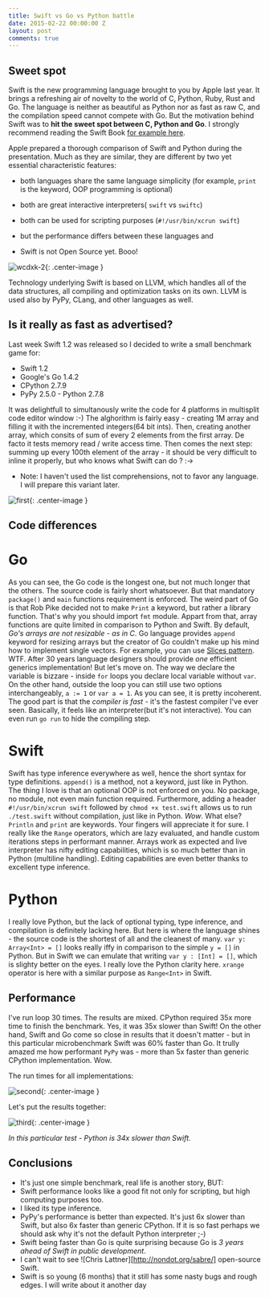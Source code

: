 ```yaml
---
title: Swift vs Go vs Python battle
date: 2015-02-22 00:00:00 Z
layout: post
comments: true
---
```


## Sweet spot

Swift is the new programming language brought to you by Apple last year. It brings a refreshing air of novelty to the world of C, Python, Ruby, Rust and Go. The language is neither as beautiful as Python nor as fast as raw C, and the compilation speed cannot compete with Go. But the motivation behind Swift was to **hit the sweet spot between C, Python and Go**. I strongly recommend reading the Swift Book [for example here](https://dl.dropboxusercontent.com/u/20996794/Swift%20Programming%20Language.pdf).

Apple prepared a thorough comparison of Swift and Python during the presentation. Much as they are similar, they are different by two yet essential characteristic features:

- both languages share the same language simplicity (for example, `print` is the keyword, OOP programming is optional)
- both are great interactive interpreters( `swift` vs `swiftc`)
- both can be used for scripting purposes (`#!/usr/bin/xcrun swift`)

- but the performance differs between these languages and
- Swift is not Open Source yet. Booo!

![wcdxk-2](https://cloud.githubusercontent.com/assets/552398/6324247/b2d2f7cc-bb37-11e4-91b8-dc7c33b5fef3.jpg){: .center-image }


Technology underlying Swift is based on LLVM, which handles all of the data structures, all compiling and optimization tasks on its own. LLVM is used also by PyPy, CLang, and other languages as well.

## Is it really as fast as advertised?

Last week Swift 1.2 was released so I decided to write a small benchmark game for:

- Swift 1.2
- Google's Go 1.4.2
- CPython 2.7.9
- PyPy 2.5.0 - Python 2.7.8

It was delightfull to simultanously write the code for 4 platforms in multisplit code editor window :-)
The alghorithm is fairly easy - creating 1M array and filling it with the incremented integers(64 bit ints). Then, creating another array, which consits of sum of every 2 elements from the first array. De facto it tests memory read / write access time. Then comes the next step: summing up every 100th element of the array - it should be very difficult to inline it properly, but who knows what Swift can do ? :-> 

* Note: I haven't used the list comprehensions, not to favor any language. I will prepare this variant later.

![first](https://cloud.githubusercontent.com/assets/552398/6321021/40071842-baef-11e4-8a9e-c825642ca15c.png){: .center-image }

## Code differences

# Go
As you can see, the Go code is the longest one, but not much longer that the others. The source code is fairly short whatsoever. But that mandatory `package()` and `main` functions requirement is enforced. The weird part of Go is that Rob Pike decided not to make `Print` a keyword, but rather a library function. That's why you should import `fmt` module. Appart from that, array functions are quite limited in comparison to Python and Swift. By default, *Go's arrays are not resizable - as in C*. Go language provides `append` keyword for resizing arrays but the creator of Go couldn't make up his mind how to implement single vectors. For example, you can use [Slices pattern](http://golang.org/doc/effective_go.html#slices). WTF. After 30 years language designers should provide *one* efficient generics implementation! But let's move on. The way we declare the variable is bizzare - inside `for` loops you declare local variable without `var`. On the other hand, outside the loop you can still use two options interchangeably, `a := 1` or `var a = 1`. As you can see, it is pretty incoherent.
The good part is that the _compiler is fast_ - it's the fastest compiler I've ever seen. Basically, it feels like an interpreter(but it's not interactive). You can even run `go run` to hide the compiling step.

# Swift
Swift has type inference everywhere as well, hence the short syntax for type definitions.
`append()` is a method, not a keyword, just like in Python. The thing I love is that an optional OOP is not enforced on you. 
No package, no module, not even main function required. Furthermore, adding a header `#!/usr/bin/xcrun swift` followed by `chmod +x test.swift` allows us to run `./test.swift` without compilation, just like in Python. *Wow*. 
What else? `Println` and `print` are keywords. Your fingers will appreciate it for sure. I really like the `Range` operators, which are lazy evaluated, and handle custom iterations steps in performant manner. Arrays work as expected and live interpreter has nifty editing capabilities, which is so much better than in Python (multiline handling). 
Editing capabilities are even better thanks to excellent type inference.

# Python
I really love Python, but the lack of optional typing, type inference, and compilation is definitely lacking here. 
But here is where the language shines - the source code is the shortest of all and the cleanest of many. `var y: Array<Int> = []` looks really iffy in comparison to the simple `y = []` in Python. But in Swift we can emulate that writing `var y : [Int] = []`, which is slighty better on the eyes. I really love the Python clarity here. `xrange` operator is here with a similar purpose as `Range<Int>` in Swift.

## Performance

I've run loop 30 times. The results are mixed. 
CPython required 35x more time to finish the benchmark. Yes, it was 35x slower than Swift! On the other hand, Swift and Go come so close in results that it doesn't matter - but in this particular microbenchmark Swift was 60% faster than Go. 
It trully amazed me how performant `PyPy` was - more than 5x faster than generic CPython implementation. Wow. 

The run times for all implementations:

![second](https://cloud.githubusercontent.com/assets/552398/6321023/5160183c-baef-11e4-9deb-48cdd9689155.png){: .center-image }

Let's put the results together:

![third](https://cloud.githubusercontent.com/assets/552398/6321026/6045d224-baef-11e4-9c42-75a8a8b36ed2.png){: .center-image }

_In this particular test - Python is 34x slower than Swift._

## Conclusions

- It's just one simple benchmark, real life is another story, BUT:
- Swift performance looks like a good fit not only for scripting, but high computing purposes too.
- I liked its type inference.
- PyPy's performance is better than expected. It's just 6x slower than Swift, but also 6x faster than generic CPython. If it is so fast perhaps we should ask why it's not the default Python interpreter ;-) 
- Swift being faster than Go is quite surprising because Go is *3 years ahead of Swift in public development*.
- I can't wait to see ![Chris Lattner][http://nondot.org/sabre/] open-source Swift.
- Swift is so young (6 months) that it still has some nasty bugs and rough edges. I will write about it another day
